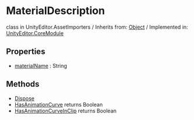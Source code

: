 # MaterialDescription
class in UnityEditor.AssetImporters
 / Inherits from: <a href="https://docs.unity3d.com/6000.2/Documentation/ScriptReference/Object.html">Object</a> / Implemented in: <a href="https://docs.unity3d.com/6000.2/Documentation/ScriptReference/UnityEditor.CoreModule.html">UnityEditor.CoreModule</a>

## Properties
- <a href="https://docs.unity3d.com/6000.2/Documentation/ScriptReference/MaterialDescription-materialName.html">materialName</a> : String

## Methods
- <a href="https://docs.unity3d.com/6000.2/Documentation/ScriptReference/MaterialDescription.Dispose.html">Dispose</a>
- <a href="https://docs.unity3d.com/6000.2/Documentation/ScriptReference/MaterialDescription.HasAnimationCurve.html">HasAnimationCurve</a> returns Boolean
- <a href="https://docs.unity3d.com/6000.2/Documentation/ScriptReference/MaterialDescription.HasAnimationCurveInClip.html">HasAnimationCurveInClip</a> returns Boolean
